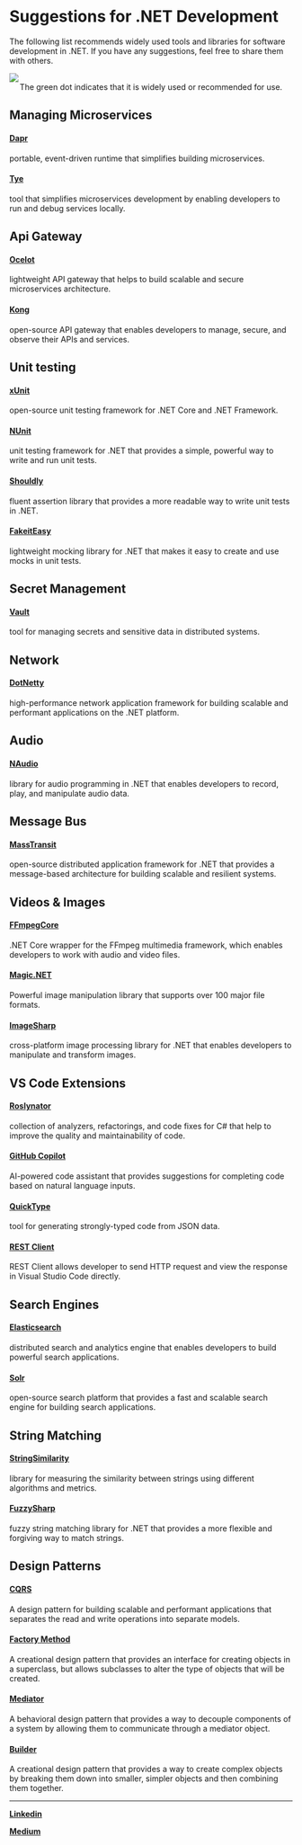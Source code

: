 # Suggestions for .NET Development
The following list recommends widely used tools and libraries for software development in .NET. If you have any suggestions, feel free to share them with others.

<img src="https://raw.githubusercontent.com/kavaan/Suggestions-for-.NET-Development/main/dotnet_suggestions.png"/>
<center>The green dot indicates that it is widely used or recommended for use.</center>

<h2>Managing Microservices</h2>

<h4><a href="https://github.com/dapr/dotnet-sdk">Dapr</a></h4>
portable, event-driven runtime that simplifies building microservices.
<h4><a href="https://github.com/dotnet/tye">Tye</a></h4>
tool that simplifies microservices development by enabling developers to run and debug services locally.

<h2>Api Gateway</h2>
<h4><a href="https://github.com/ThreeMammals/Ocelot">Ocelot</a></h4>
lightweight API gateway that helps to build scalable and secure microservices architecture.
<h4><a href="https://github.com/lianggx/Kong.Net">Kong</a></h4>
open-source API gateway that enables developers to manage, secure, and observe their APIs and services.

<h2>Unit testing</h2>
<h4><a href="https://xunit.net/">xUnit</a></h4>
open-source unit testing framework for .NET Core and .NET Framework.
<h4><a href="https://nunit.org/">NUnit</a></h4>
unit testing framework for .NET that provides a simple, powerful way to write and run unit tests.
<h4><a href="https://github.com/shouldly/shouldly">Shouldly</a></h4>
fluent assertion library that provides a more readable way to write unit tests in .NET.
<h4><a href="https://github.com/FakeItEasy/FakeItEasy">FakeitEasy</a></h4>
lightweight mocking library for .NET that makes it easy to create and use mocks in unit tests.

<h2>Secret Management</h2>
<h4><a href="https://github.com/Chatham/Vault.NET">Vault</a></h4>
tool for managing secrets and sensitive data in distributed systems.

<h2>Network</h2>
<h4><a href="https://github.com/Azure/DotNetty">DotNetty</a></h4>
high-performance network application framework for building scalable and performant applications on the .NET platform.

<h2>Audio</h2>
<h4><a href="https://github.com/naudio/NAudio">NAudio</a></h4>
library for audio programming in .NET that enables developers to record, play, and manipulate audio data.

<h2>Message Bus</h2>
<h4><a href="https://github.com/MassTransit/MassTransit">MassTransit</a></h4>
open-source distributed application framework for .NET that provides a message-based architecture for building scalable and resilient systems.

<h2>Videos & Images</h2>
<h4><a href="https://github.com/rosenbjerg/FFMpegCore">FFmpegCore</a></h4>
.NET Core wrapper for the FFmpeg multimedia framework, which enables developers to work with audio and video files.
<h4><a href="https://github.com/dlemstra/Magick.NET">Magic.NET</a></h4>
Powerful image manipulation library that supports over 100 major file formats.
<h4><a href="https://github.com/SixLabors/ImageSharp">ImageSharp</a></h4>
cross-platform image processing library for .NET that enables developers to manipulate and transform images.

<h2>VS Code Extensions</h2></a></h4>
<h4><a href="https://marketplace.visualstudio.com/items?itemName=josefpihrt-vscode.roslynator">Roslynator</a></h4>
collection of analyzers, refactorings, and code fixes for C# that help to improve the quality and maintainability of code.
<h4><a href="https://marketplace.visualstudio.com/items?itemName=GitHub.copilot">GitHub Copilot</a></h4>
AI-powered code assistant that provides suggestions for completing code based on natural language inputs.
<h4><a href="https://marketplace.visualstudio.com/items?itemName=quicktype.quicktype">QuickType</a></h4>
tool for generating strongly-typed code from JSON data.
<h4><a href="https://marketplace.visualstudio.com/items?itemName=humao.rest-client">REST Client</a></h4>
REST Client allows developer to send HTTP request and view the response in Visual Studio Code directly.

<h2>Search Engines</h2>
<h4><a href="https://github.com/elastic/elasticsearch-net">Elasticsearch</a></h4>
distributed search and analytics engine that enables developers to build powerful search applications.
<h4><a href="https://github.com/SolrNet/SolrNet">Solr</a></h4>
open-source search platform that provides a fast and scalable search engine for building search applications.

<h2>String Matching</h2>
<h4><a href="https://github.com/feature23/StringSimilarity.NET">StringSimilarity</a></h4>
library for measuring the similarity between strings using different algorithms and metrics.
<h4><a href="https://github.com/JakeBayer/FuzzySharp">FuzzySharp</a></h4>
fuzzy string matching library for .NET that provides a more flexible and forgiving way to match strings.

<h2>Design Patterns</h2>
<h4><a href="https://martinfowler.com/bliki/CQRS.html">CQRS</a></h4>
A design pattern for building scalable and performant applications that separates the read and write operations into separate models.
<h4><a href="https://refactoring.guru/design-patterns/factory-method">Factory Method</a></h4>
A creational design pattern that provides an interface for creating objects in a superclass, but allows subclasses to alter the type of objects that will be created.
<h4><a href="https://www.dofactory.com/net/mediator-design-pattern">Mediator</a></h4>
A behavioral design pattern that provides a way to decouple components of a system by allowing them to communicate through a mediator object.
<h4><a href="https://www.geeksforgeeks.org/builder-design-pattern">Builder</a></h4>
A creational design pattern that provides a way to create complex objects by breaking them down into smaller, simpler objects and then combining them together.

<hr/>
<b><a href="https://www.linkedin.com/in/kavaan-damirchi/">Linkedin</a></b>

<b><a href="https://medium.com/@KeivanDamirchi/suggestions-for-net-development-67e53ac646dc">Medium</a></b>

